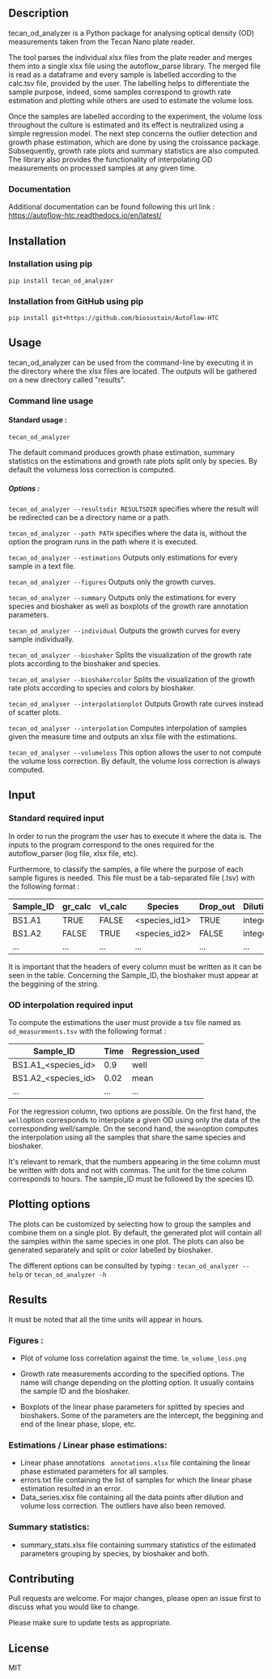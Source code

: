 
## Description


tecan_od_analyzer is a Python package for analysing optical density (OD) measurements taken from the Tecan Nano plate reader. 

The tool parses the individual xlsx files from the plate reader and merges them into a single xlsx file using the autoflow_parse library. The merged file is read as a dataframe and every sample is labelled according to the calc.tsv file, 
provided by the user. The labelling helps to differentiate the sample purpose, indeed, some samples correspond to growth rate estimation and plotting while others are used to estimate the volume loss.

Once the samples are labelled according to the experiment, the volume loss throughout the culture is estimated and its effect is neutralized using a simple regression model. The next step concerns the outlier detection and growth phase estimation, which are done by using the croissance package. Subsequently, growth rate plots and summary statistics are also computed. The library also provides the functionality of interpolating OD measurements on processed samples at any given time.

### Documentation 

Additional documentation can be found following this url link : https://autoflow-htc.readthedocs.io/en/latest/


## Installation

### Installation using pip 

``pip install tecan_od_analyzer``

### Installation from GitHub using pip

``pip install git+https://github.com/biosustain/AutoFlow-HTC``


## Usage 


tecan_od_analyzer can be used from the command-line by executing it in the directory where the xlsx files are located. The outputs will be gathered on a new directory called "results".

### Command line usage

#### Standard usage :

``tecan_od_analyzer``

The default command produces growth phase estimation, summary statistics on the estimations and growth rate plots split only by species. By default the volumess loss correction is computed.

##### Options :

``tecan_od_analyzer --resultsdir RESULTSDIR`` specifies where the result will be redirected can be a directory name or a path.

``tecan_od_analyzer --path PATH`` specifies where the data is, without the option the program runs in the path where it is executed.

``tecan_od_analyzer --estimations``     Outputs only estimations for every sample in a text file.

``tecan_od_analyzer --figures``         Outputs only the growth curves.

``tecan_od_analyzer --summary``         Outputs only the estimations for every species and bioshaker as well as boxplots of the growth rare annotation parameters.

``tecan_od_analyzer --individual``      Outputs the growth curves for every sample individually.

``tecan_od_analyzer --bioshaker``       Splits the visualization of the growth rate plots according to the bioshaker and species.

``tecan_od_analyser --bioshakercolor``  Splits the visualization of the growth rate plots according to species and colors by bioshaker.

``tecan_od_analyser --interpolationplot``  Outputs Growth rate curves instead of scatter plots.

``tecan_od_analyser --interpolation``   Computes interpolation of samples given the measure time and outputs an xlsx file with the estimations.

``tecan_od_analyser --volumeloss``      This option allows the user to not compute the volume loss correction. By default, the volume loss correction is always computed.


## Input

### Standard required input 


In order to run the program the user has to execute it where the data is. The inputs to the program correspond to the ones required for the autoflow_parser (log file, xlsx file, etc). 

Furthermore, to classify the samples, a file where the purpose of each sample figures is needed. This file must be a tab-separated file (.tsv) with the following format :


| Sample_ID | gr_calc | vl_calc | Species      | Drop_out | Dilution |
|-----------|---------|---------|--------------|----------|----------|
| BS1.A1    | TRUE    | FALSE   | <species_id1> | TRUE     | integer  |
| BS1.A2    | FALSE   | TRUE    | <species_id2>          | FALSE    | integer |
| ...       | ...     | ...     | ...          | ...      | ...      |


It is important that the headers of every column must be written as it can be seen in the table. Concerning the Sample_ID, the bioshaker must appear at the beggining of the string.

### OD interpolation required input 

To compute the estimations the user must provide a tsv file named as ``od_measurements.tsv`` with the following format :

| Sample_ID           | Time | Regression_used | 
|---------------------|------|-----------------|
| BS1.A1_<species_id> | 0.9  | well            |
| BS1.A2_<species_id> | 0.02 | mean            |
| ...                 | ...  | ...             |

For the regression column, two options are possible. On the first hand, the ``well``option corresponds to interpolate a given OD using only the data of the corresponding well/sample. On the second hand, the ``mean``option computes the interpolation using all the samples that share the same species and bioshaker.

It's relevant to remark, that the numbers appearing in the time column must be written with dots and not with commas. The unit for the time column corresponds to hours. The sample_ID must be followed by the species ID.

## Plotting options

The plots can be customized by selecting how to group the samples and combine them on a single plot. By default, the generated plot will contain all the samples within the same species in one plot. The plots can also be generated separately and split or color labelled by bioshaker.


The different options can be consulted by typing : ``tecan_od_analyzer --help`` or ``tecan_od_analyzer -h``

## Results

It must be noted that all the time units will appear in hours. 

### Figures : 

- Plot of volume loss correlation against the time. ``lm_volume_loss.png``

- Growth rate measurements according to the specified options. The name will change depending on the plotting option. It usually contains the sample ID and the bioshaker.

- Boxplots of the linear phase parameters for splitted by species and bioshakers. Some of the parameters are the intercept, the beggining and end of the linear phase, slope, etc.


### Estimations / Linear phase estimations:

- Linear phase annotations `` annotations.xlsx`` file containing the linear phase estimated parameters for all samples.
- errors.txt  file containing the list of samples for which the linear phase estimation resulted in an error.
- Data_series.xlsx   file containing all the data points after dilution and volume loss correction. The outliers have also been removed.


### Summary statistics:

- summary_stats.xlsx file containing summary statistics of the estimated parameters grouping by species, by bioshaker and both.

## Contributing

Pull requests are welcome. For major changes, please open an issue first to discuss what you would like to change.

Please make sure to update tests as appropriate.

## License

MIT
